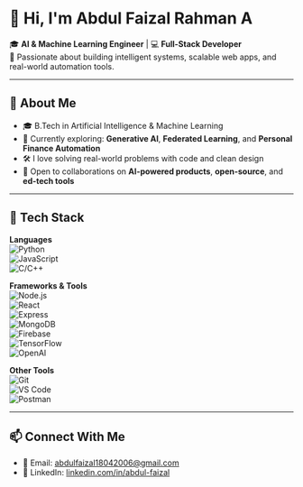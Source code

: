# 👋 Hi, I'm Abdul Faizal Rahman A

🎓 **AI & Machine Learning Engineer** | 💻 **Full-Stack Developer**  
🔭 Passionate about building intelligent systems, scalable web apps, and real-world automation tools.

---

## 🧠 About Me

- 🎓 B.Tech in Artificial Intelligence & Machine Learning  
- 🚀 Currently exploring: **Generative AI**, **Federated Learning**, and **Personal Finance Automation**
- 🛠️ I love solving real-world problems with code and clean design
- 🤝 Open to collaborations on **AI-powered products**, **open-source**, and **ed-tech tools**

---

## 🧰 Tech Stack

**Languages**  
![Python](https://img.shields.io/badge/-Python-333333?style=flat&logo=python)  
![JavaScript](https://img.shields.io/badge/-JavaScript-333333?style=flat&logo=javascript)  
![C/C++](https://img.shields.io/badge/-C/C++-333333?style=flat&logo=cplusplus)

**Frameworks & Tools**  
![Node.js](https://img.shields.io/badge/-Node.js-333333?style=flat&logo=node.js)  
![React](https://img.shields.io/badge/-React-333333?style=flat&logo=react)  
![Express](https://img.shields.io/badge/-Express-333333?style=flat&logo=express)  
![MongoDB](https://img.shields.io/badge/-MongoDB-333333?style=flat&logo=mongodb)  
![Firebase](https://img.shields.io/badge/-Firebase-333333?style=flat&logo=firebase)  
![TensorFlow](https://img.shields.io/badge/-TensorFlow-333333?style=flat&logo=tensorflow)  
![OpenAI](https://img.shields.io/badge/-OpenAI-333333?style=flat&logo=openai)

**Other Tools**  
![Git](https://img.shields.io/badge/-Git-333333?style=flat&logo=git)  
![VS Code](https://img.shields.io/badge/-VS%20Code-333333?style=flat&logo=visual-studio-code)  
![Postman](https://img.shields.io/badge/-Postman-333333?style=flat&logo=postman)

---

## 📫 Connect With Me

- 📧 Email: abdulfaizal18042006@gmail.com  
- 💼 LinkedIn: [linkedin.com/in/abdul-faizal](https://www.linkedin.com/in/abdul-faizal-rahman-a-212114313/)  

